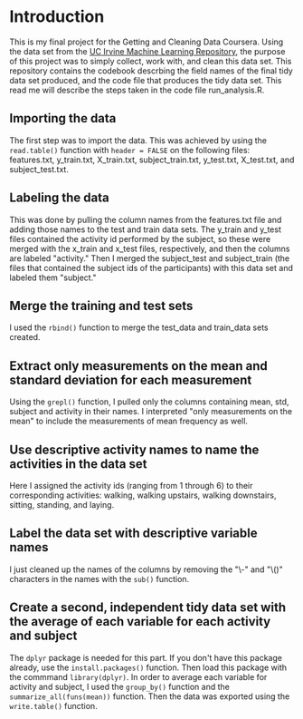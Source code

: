 # Introduction
This is my final project for the Getting and Cleaning Data Coursera. Using the data set from the <a href="http://archive.ics.uci.edu/ml/">UC Irvine Machine
Learning Repository</a>, the purpose of this project was to simply collect, work with, and clean this data set. This repository contains the codebook descrbing the field names of the final tidy data set produced, and the code file that produces the tidy data set. This read me will describe the steps taken in the code file run_analysis.R.
## Importing the data
The first step was to import the data. This was achieved by using the ``read.table()`` function with ``header = FALSE`` on the following files: features.txt, y_train.txt, X_train.txt, subject_train.txt, y_test.txt, X_test.txt, and subject_test.txt. 
## Labeling the data
This was done by pulling the column names from the features.txt file and adding those names to the test and train data sets. The y_train and y_test files contained the activity id performed by the subject, so these were merged with the x_train and x_test files, respectively, and then the columns are labeled "activity." Then I merged the subject_test and subject_train (the files that contained the subject ids of the participants) with this data set and labeled them "subject."
## Merge the training and test sets
I used the ``rbind()`` function to merge the test_data and train_data sets created.
## Extract only measurements on the mean and standard deviation for each measurement
Using the ``grepl()`` function, I pulled only the columns containing mean, std, subject and activity in their names. I interpreted "only measurements on the mean" to include the measurements of mean frequency as well.
## Use descriptive activity names to name the activities in the data set
Here I assigned the activity ids (ranging from 1 through 6) to their corresponding activities: walking, walking upstairs, walking downstairs, sitting, standing, and laying.
## Label the data set with descriptive variable names
I just cleaned up the names of the columns by removing the "\\-" and "\\()" characters in the names with the ``sub()`` function.
## Create a second, independent tidy data set with the average of each variable for each activity and subject
The ``dplyr`` package is needed for this part. If you don't have this package already, use the ``install.packages()`` function. Then load this package with the commmand ``library(dplyr)``. In order to average each variable for activity and subject, I used the ``group_by()`` function and the ``summarize_all(funs(mean))`` function. Then the data was exported using the ``write.table()`` function.
